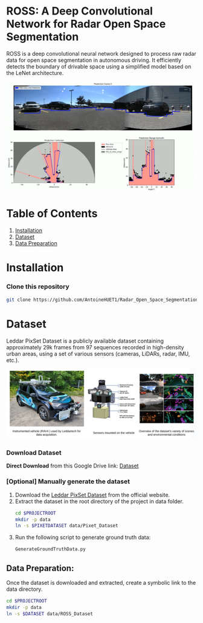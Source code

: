 # ROSS: A Deep Convolutional Network for Radar Open Space Segmentation



ROSS is a deep convolutional neural network designed to process raw radar data for open space segmentation in autonomous driving. It efficiently detects the boundary of drivable space using a simplified model based on the LeNet architecture.

![Radar_open_space_segmentation.jpg](Images/Radar_open_space_segmentation.png)

# Table of Contents

1. [Installation](#Installation) 
2. [Dataset](#Dataset)
3. [Data Preparation](#Data-Preparation)

# Installation
### Clone this repository
```bash
git clone https://github.com/AntoineHUET1/Radar_Open_Space_Segmentation.git
```
# Dataset

Leddar PixSet Dataset is a publicly available dataset containing approximately 29k frames from 97 sequences recorded in high-density urban areas, using a set of various sensors (cameras, LiDARs, radar, IMU, etc.).

![Ledartech.png](Images/Ledartech.png) 

### Download Dataset

**Direct Download** from this Google Drive link: [Dataset](https://drive.google.com/file/d/13Pai83qq33uq0tttysR4l-IUvQKHGcix/view?usp=sharing)

### [Optional] Manually generate the dataset

1. Download the [Leddar PixSet Dataset](https://dataset.leddartech.com/) from the official website.
2. Extract the dataset in the root directory of the project in data folder.
    ```bash
   cd $PROJECTROOT
    mkdir -p data
    ln -s $PIXETDATASET data/Pixet_Dataset
    ```
3. Run the following script to generate ground truth data:
    ```bash
    GenerateGroundTruthData.py
    ```

## Data Preparation:

Once the dataset is downloaded and extracted, create a symbolic link to the data directory.
```bash
cd $PROJECTROOT
mkdir -p data
ln -s $DATASET data/ROSS_Dataset
```




